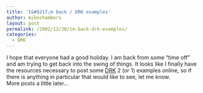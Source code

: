 ```yaml
---
title: 'I&#8217;m back / DRK examples'
author: mikechambers
layout: post
permalink: /2002/12/30/im-back-drk-examples/
categories:
  - DRK
---
```



I hope that everyone had a good holiday. I am back from some &#8220;time off&#8221; and am trying to get back into the swing of things. It looks like I finally have the resources necessary to post some [DRK][1] 2 (or 1) examples online, so if there is anything in particular that would like to see, let me know.  
More posts a little later...

 [1]: http://www.macromedia.com/software/drk/